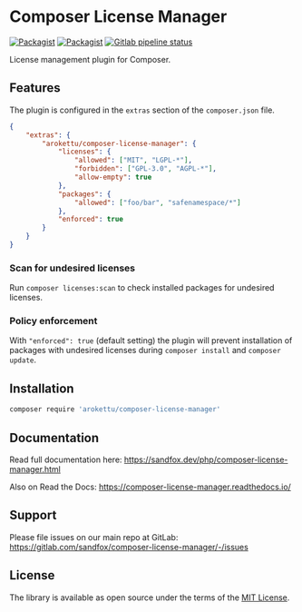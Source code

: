 # Composer License Manager

[![Packagist](https://img.shields.io/packagist/v/arokettu/composer-license-manager.svg?style=flat-square)](https://packagist.org/packages/arokettu/composer-license-manager)
[![Packagist](https://img.shields.io/packagist/l/arokettu/composer-license-manager.svg?style=flat-square)](https://opensource.org/licenses/MIT)
[![Gitlab pipeline status](https://img.shields.io/gitlab/pipeline/sandfox/composer-license-manager/master.svg?style=flat-square)](https://gitlab.com/sandfox/composer-license-manager/-/pipelines)

License management plugin for Composer.

## Features

The plugin is configured in the ``extras`` section of the ``composer.json`` file.

```json
{
    "extras": {
        "arokettu/composer-license-manager": {
            "licenses": {
                "allowed": ["MIT", "LGPL-*"],
                "forbidden": ["GPL-3.0", "AGPL-*"],
                "allow-empty": true
            },
            "packages": {
                "allowed": ["foo/bar", "safenamespace/*"]
            },
            "enforced": true
        }
    }
}
```

### Scan for undesired licenses

Run ``composer licenses:scan`` to check installed packages for undesired licenses.

### Policy enforcement

With `"enforced": true` (default setting) the plugin will prevent installation of packages with undesired licenses during `composer install` and `composer update`. 

## Installation

```sh 
composer require 'arokettu/composer-license-manager'
```

## Documentation

Read full documentation here: <https://sandfox.dev/php/composer-license-manager.html>

Also on Read the Docs: <https://composer-license-manager.readthedocs.io/>

## Support

Please file issues on our main repo at GitLab: <https://gitlab.com/sandfox/composer-license-manager/-/issues>

## License

The library is available as open source under the terms of the [MIT License].

[MIT License]:  https://opensource.org/licenses/MIT
